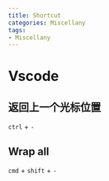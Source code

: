 ```yaml
---
title: Shortcut
categories: Miscellany
tags:
- Miscellany
---
```


# Vscode
## 返回上一个光标位置
`ctrl` + `-`

## Wrap all
`cmd` + `shift` + `-`